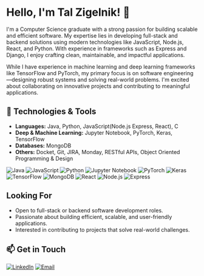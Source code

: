 # Hello, I'm Tal Zigelnik! 👋

I'm a Computer Science graduate with a strong passion for building scalable and efficient software. My expertise lies in developing full-stack and backend solutions using modern technologies like JavaScript, Node.js, React, and Python. With experience in frameworks such as Express and Django, I enjoy crafting clean, maintainable, and impactful applications.

While I have experience in machine learning and deep learning frameworks like TensorFlow and PyTorch, my primary focus is on software engineering—designing robust systems and solving real-world problems. I'm excited about collaborating on innovative projects and contributing to meaningful applications.

## 🔧 Technologies & Tools

- **Languages:** Java, Python, JavaScript(Node.js Express, React), C
- **Deep & Machine Learning:** Jupyter Notebook, PyTorch, Keras, TensorFlow
- **Databases:** MongoDB
- **Others:** Docket, Git, JIRA, Monday, RESTful APIs, Object Oriented Programming & Design

![Java](https://img.shields.io/badge/-Java-red?style=flat-square&logo=java)
![JavaScript](https://img.shields.io/badge/-JavaScript-yellow?style=flat-square&logo=javascript)
![Python](https://img.shields.io/badge/-Python-blue?style=flat-square&logo=python)
![Jupyter Notebook](https://img.shields.io/badge/-Jupyter%20Notebook-orange?style=flat-square&logo=jupyter)
![PyTorch](https://img.shields.io/badge/-PyTorch-red?style=flat-square&logo=pytorch)
![Keras](https://img.shields.io/badge/-Keras-red?style=flat-square&logo=keras)
![TensorFlow](https://img.shields.io/badge/-TensorFlow-orange?style=flat-square&logo=tensorflow)
![MongoDB](https://img.shields.io/badge/-MongoDB-green?style=flat-square&logo=mongodb)
![React](https://img.shields.io/badge/-React-black?style=flat-square&logo=react)
![Node.js](https://img.shields.io/badge/-Node.js-green?style=flat-square&logo=node.js)
![Express](https://img.shields.io/badge/-Express-grey?style=flat-square&logo=express)

## Looking For
- Open to full-stack or backend software development roles.
- Passionate about building efficient, scalable, and user-friendly applications.
- Interested in contributing to projects that solve real-world challenges.

## 📫 Get in Touch

[![LinkedIn](https://img.shields.io/badge/-LinkedIn-blue?style=flat-square&logo=linkedin)](https://www.linkedin.com/in/tal-zigelnik)
[![Email](https://img.shields.io/badge/-Email-c14438?style=flat-square&logo=Gmail&logoColor=white)](mailto:zigelnik@gmail.com)

